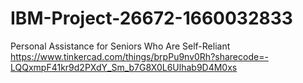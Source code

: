 # IBM-Project-26672-1660032833
Personal Assistance for Seniors Who Are Self-Reliant
https://www.tinkercad.com/things/brpPu9nv0Rh?sharecode=-LQQxmpF41kr9d2PXdY_Sm_b7G8X0L6Ulhab9D4M0xs
